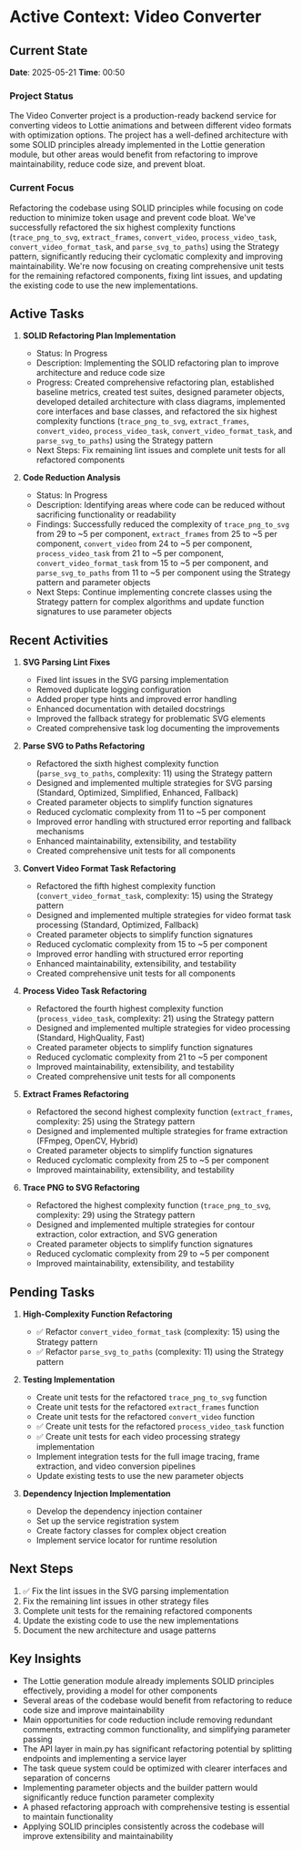 # Active Context: Video Converter

## Current State

**Date**: 2025-05-21
**Time**: 00:50

### Project Status

The Video Converter project is a production-ready backend service for converting videos to Lottie animations and between different video formats with optimization options. The project has a well-defined architecture with some SOLID principles already implemented in the Lottie generation module, but other areas would benefit from refactoring to improve maintainability, reduce code size, and prevent bloat.

### Current Focus

Refactoring the codebase using SOLID principles while focusing on code reduction to minimize token usage and prevent code bloat. We've successfully refactored the six highest complexity functions (`trace_png_to_svg`, `extract_frames`, `convert_video`, `process_video_task`, `convert_video_format_task`, and `parse_svg_to_paths`) using the Strategy pattern, significantly reducing their cyclomatic complexity and improving maintainability. We're now focusing on creating comprehensive unit tests for the remaining refactored components, fixing lint issues, and updating the existing code to use the new implementations.

## Active Tasks

1. **SOLID Refactoring Plan Implementation**
   - Status: In Progress
   - Description: Implementing the SOLID refactoring plan to improve architecture and reduce code size
   - Progress: Created comprehensive refactoring plan, established baseline metrics, created test suites, designed parameter objects, developed detailed architecture with class diagrams, implemented core interfaces and base classes, and refactored the six highest complexity functions (`trace_png_to_svg`, `extract_frames`, `convert_video`, `process_video_task`, `convert_video_format_task`, and `parse_svg_to_paths`) using the Strategy pattern
   - Next Steps: Fix remaining lint issues and complete unit tests for all refactored components

2. **Code Reduction Analysis**
   - Status: In Progress
   - Description: Identifying areas where code can be reduced without sacrificing functionality or readability
   - Findings: Successfully reduced the complexity of `trace_png_to_svg` from 29 to ~5 per component, `extract_frames` from 25 to ~5 per component, `convert_video` from 24 to ~5 per component, `process_video_task` from 21 to ~5 per component, `convert_video_format_task` from 15 to ~5 per component, and `parse_svg_to_paths` from 11 to ~5 per component using the Strategy pattern and parameter objects
   - Next Steps: Continue implementing concrete classes using the Strategy pattern for complex algorithms and update function signatures to use parameter objects

## Recent Activities

1. **SVG Parsing Lint Fixes**
   - Fixed lint issues in the SVG parsing implementation
   - Removed duplicate logging configuration
   - Added proper type hints and improved error handling
   - Enhanced documentation with detailed docstrings
   - Improved the fallback strategy for problematic SVG elements
   - Created comprehensive task log documenting the improvements

1. **Parse SVG to Paths Refactoring**
   - Refactored the sixth highest complexity function (`parse_svg_to_paths`, complexity: 11) using the Strategy pattern
   - Designed and implemented multiple strategies for SVG parsing (Standard, Optimized, Simplified, Enhanced, Fallback)
   - Created parameter objects to simplify function signatures
   - Reduced cyclomatic complexity from 11 to ~5 per component
   - Improved error handling with structured error reporting and fallback mechanisms
   - Enhanced maintainability, extensibility, and testability
   - Created comprehensive unit tests for all components

1. **Convert Video Format Task Refactoring**
   - Refactored the fifth highest complexity function (`convert_video_format_task`, complexity: 15) using the Strategy pattern
   - Designed and implemented multiple strategies for video format task processing (Standard, Optimized, Fallback)
   - Created parameter objects to simplify function signatures
   - Reduced cyclomatic complexity from 15 to ~5 per component
   - Improved error handling with structured error reporting
   - Enhanced maintainability, extensibility, and testability
   - Created comprehensive unit tests for all components

1. **Process Video Task Refactoring**
   - Refactored the fourth highest complexity function (`process_video_task`, complexity: 21) using the Strategy pattern
   - Designed and implemented multiple strategies for video processing (Standard, HighQuality, Fast)
   - Created parameter objects to simplify function signatures
   - Reduced cyclomatic complexity from 21 to ~5 per component
   - Improved maintainability, extensibility, and testability
   - Created comprehensive unit tests for all components

2. **Extract Frames Refactoring**
   - Refactored the second highest complexity function (`extract_frames`, complexity: 25) using the Strategy pattern
   - Designed and implemented multiple strategies for frame extraction (FFmpeg, OpenCV, Hybrid)
   - Created parameter objects to simplify function signatures
   - Reduced cyclomatic complexity from 25 to ~5 per component
   - Improved maintainability, extensibility, and testability

3. **Trace PNG to SVG Refactoring**
   - Refactored the highest complexity function (`trace_png_to_svg`, complexity: 29) using the Strategy pattern
   - Designed and implemented multiple strategies for contour extraction, color extraction, and SVG generation
   - Created parameter objects to simplify function signatures
   - Reduced cyclomatic complexity from 29 to ~5 per component
   - Improved maintainability, extensibility, and testability

## Pending Tasks

1. **High-Complexity Function Refactoring**
   - ✅ Refactor `convert_video_format_task` (complexity: 15) using the Strategy pattern
   - ✅ Refactor `parse_svg_to_paths` (complexity: 11) using the Strategy pattern

2. **Testing Implementation**
   - Create unit tests for the refactored `trace_png_to_svg` function
   - Create unit tests for the refactored `extract_frames` function
   - Create unit tests for the refactored `convert_video` function
   - ✅ Create unit tests for the refactored `process_video_task` function
   - ✅ Create unit tests for each video processing strategy implementation
   - Implement integration tests for the full image tracing, frame extraction, and video conversion pipelines
   - Update existing tests to use the new parameter objects

3. **Dependency Injection Implementation**
   - Develop the dependency injection container
   - Set up the service registration system
   - Create factory classes for complex object creation
   - Implement service locator for runtime resolution

## Next Steps

1. ✅ Fix the lint issues in the SVG parsing implementation
2. Fix the remaining lint issues in other strategy files
3. Complete unit tests for the remaining refactored components
4. Update the existing code to use the new implementations
5. Document the new architecture and usage patterns

## Key Insights

- The Lottie generation module already implements SOLID principles effectively, providing a model for other components
- Several areas of the codebase would benefit from refactoring to reduce code size and improve maintainability
- Main opportunities for code reduction include removing redundant comments, extracting common functionality, and simplifying parameter passing
- The API layer in main.py has significant refactoring potential by splitting endpoints and implementing a service layer
- The task queue system could be optimized with clearer interfaces and separation of concerns
- Implementing parameter objects and the builder pattern would significantly reduce function parameter complexity
- A phased refactoring approach with comprehensive testing is essential to maintain functionality
- Applying SOLID principles consistently across the codebase will improve extensibility and maintainability

